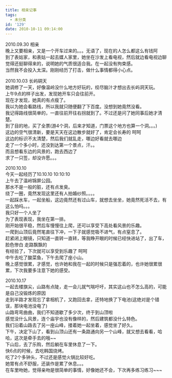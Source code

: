 ```yaml
---
title: 相亲记事
tags:
  - 未分类
id: '129'
date: 2010-10-11 09:14:00
---
```


2010.09.30 相亲  
晚上又要相亲，又是一个开车过来的。。。无语了，现在的人怎么都这么有钱阿  
到了表姑家，和表姑一起去媒人家里，她坐在沙发上看电视，然后就边看电视边聊  
觉得还挺聊得来的，说明她的气质很适合我。在一起没有拘束感。  
当然我不会投入太深。刚刚经历了打击，做什么事情都得小心点。  
  
2010.10.03 长屿硐天  
她调修了一天，好像温岭没什么地方好玩的，绞尽脑汁才想出去长屿洞天玩。  
上午9点的样子出发，发现她开车只会往前开。  
现在才发现，她真的有点瘦了。  
我以为她会看路线，所以我就只随便翻了下百度。没想到她竟然没看。  
我记得路线很简单的，一直往前开往右拐就到了。不过还是问了她同事后她才清楚。  
到了目的地，买了全票(游4个洞，后来才知道，门票这个地方也算一个洞。。。)  
这边的空气很清新，要是天天在这边散步就好了，肯定会长寿的 呵呵  
这边的标识不太清楚，然后我们就乱走，哪边好看就去哪边  
走了一个多小时，还没到达第一个景点，汗。。  
而且想看东边的风景的，跑去西边了  
求了一只签，却没许愿。。。  
  
2010.10.10  
今天一起经历了10.10.10 10:10:10  
上午去了温岭锦屏公园。  
那水不是一般的脏，还有点发臭。  
绕了一圈，竟然发现这里还有人拍婚纱照。。。。  
一起踩水车，一起坐船，这边竟然还有过山车，就想去坐坐，她竟然死活不去，有这么怕吗。。。  
我只好一个人坐了  
为了表现表现，我坐在第一排。  
刚开始很平稳，然后车慢慢往上爬，还可以享受下高处看风景的乐趣。  
一爬到山顶后竟然笔直往下冲，一下子就感觉吸不进气，有点窒息了。  
赶紧闭上眼镜，只知道一直转一直转，等我睁开眼的时候已经快进站了，出了车，脸色惨白 走路飘飘的  
有经验了，下次就可以享受到乐趣了 呵呵  
中午去吃了酸菜鱼，下午去爬了座小山。  
晚上感觉很累，才感觉，也许她和我在一起的时候只是强忍着的，也许她很累很累，下次我要多注意下她的感受。  
  
2010.10.17  
一起去楼旗尖，山路有点陡，走一会儿就气喘吁吁，其实这山也不怎么高的，可能是自己没锻炼的原因  
走到半路才发现忘了拿相机了，又跑回去拿，还特地换了下电池(这绝对是个错误，那块电池没电了)  
山路弯弯曲曲，我们不知道歇了多少次，终于到山顶啦  
感觉没什么风景，连个庙宇也没有像样的，然后建筑都没什么特色。  
我们沿着山路去了另一座山峰，搂着她一起坐着，感觉坐了好久。  
下午，决定下山了，看到山顶山还有一条路通向另一个山峰，就又想去看看，哈哈，这次是牵手去的哦~~  
下山后，去了乐购，然后躺在车里休息了一下。  
快6点的时候，去吃韩国烧烤。  
吃了2个多钟头，不过还是感觉火锅比较好吃。  
她胃有点不舒服，还装作是累了休息。。。  
在车里吻她，觉得亲吻是很简单的事情，好像她还不会，下次再多练习练习~~~